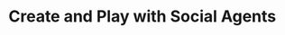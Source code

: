 # Create and Play with Social Agents

<figure><img src="../../.gitbook/assets/Agent_wars_coming_soon.png" alt=""><figcaption></figcaption></figure>
